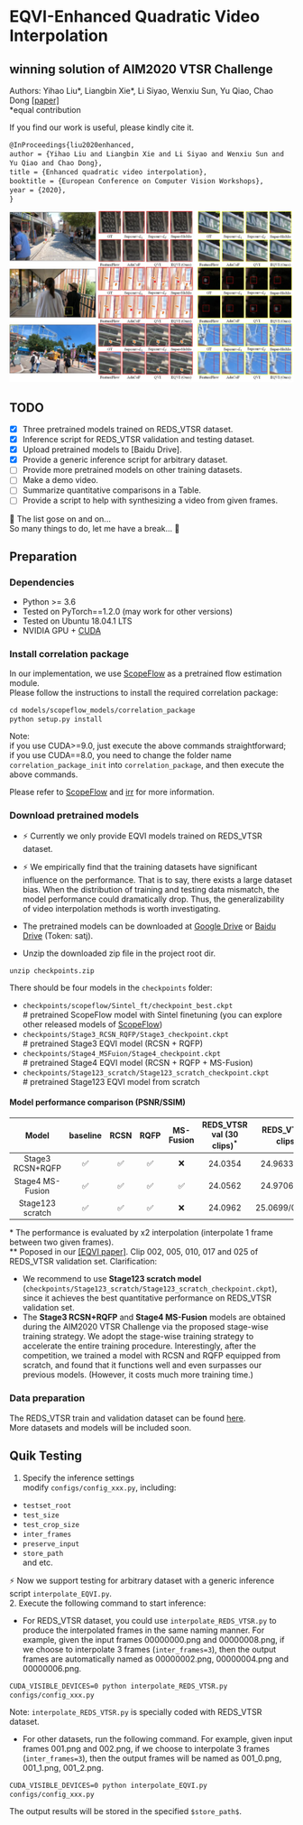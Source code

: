 # EQVI-Enhanced Quadratic Video Interpolation
## winning solution of AIM2020 VTSR Challenge
Authors: Yihao Liu*, Liangbin Xie*, Li Siyao, Wenxiu Sun, Yu Qiao, Chao Dong  [[paper]](https://arxiv.org/pdf/2009.04642.pdf)  
*equal contribution


If you find our work is useful, please kindly cite it.
```
@InProceedings{liu2020enhanced,  
author = {Yihao Liu and Liangbin Xie and Li Siyao and Wenxiu Sun and Yu Qiao and Chao Dong},  
title = {Enhanced quadratic video interpolation},  
booktitle = {European Conference on Computer Vision Workshops},  
year = {2020},  
}
```

![visual_comparison](compare.jpg)

## TODO
- [x] Three pretrained models trained on REDS_VTSR dataset.
- [x] Inference script for REDS_VTSR validation and testing dataset.
- [x] Upload pretrained models to [Baidu Drive].
- [x] Provide a generic inference script for arbitrary dataset.
- [ ] Provide more pretrained models on other training datasets.
- [ ] Make a demo video.
- [ ] Summarize quantitative comparisons in a Table.
- [ ] Provide a script to help with synthesizing a video from given frames.
  
:construction_worker: The list gose on and on...  
So many things to do, let me have a break... :see_no_evil:

## Preparation
### Dependencies
- Python >= 3.6
- Tested on PyTorch==1.2.0 (may work for other versions)
- Tested on Ubuntu 18.04.1 LTS
- NVIDIA GPU + [CUDA](https://developer.nvidia.com/cuda-downloads)

### Install correlation package
In our implementation, we use [ScopeFlow](https://github.com/avirambh/ScopeFlow) as a pretrained flow estimation module.  
Please follow the instructions to install the required correlation package:
```
cd models/scopeflow_models/correlation_package
python setup.py install
```
Note:  
if you use CUDA>=9.0, just execute the above commands straightforward;  
if you use CUDA==8.0, you need to change the folder name `correlation_package_init` into `correlation_package`, and then execute the above commands.

Please refer to [ScopeFlow](https://github.com/avirambh/ScopeFlow) and [irr](https://github.com/visinf/irr) for more information.

### Download pretrained models
- :zap: Currently we only provide EQVI models trained on REDS_VTSR dataset.
- :zap: We empirically find that the training datasets have significant influence on the performance. That is to say, there exists a large dataset bias. When
the distribution of training and testing data mismatch, the model performance could dramatically drop. Thus, the generalizability of video interpolation methods is worth investigating.

- The pretrained models can be downloaded at [Google Drive](https://drive.google.com/file/d/1n1N8Sc2HK5Wy0JHX5FXviO1aV73cWXOD/view?usp=sharing) or [Baidu Drive](https://pan.baidu.com/s/1MzXkowNePlZ8u3xVQm6l_g) (Token: satj).
- Unzip the downloaded zip file in the project root dir.
```
unzip checkpoints.zip
```
There should be four models in the `checkpoints` folder:
- `checkpoints/scopeflow/Sintel_ft/checkpoint_best.ckpt`   
\# pretrained ScopeFlow model with Sintel finetuning (you can explore other released models of [ScopeFlow](https://github.com/avirambh/ScopeFlow))
- `checkpoints/Stage3_RCSN_RQFP/Stage3_checkpoint.ckpt`    
\# pretrained Stage3 EQVI model (RCSN + RQFP)
- `checkpoints/Stage4_MSFuion/Stage4_checkpoint.ckpt`      
\# pretrained Stage4 EQVI model (RCSN + RQFP + MS-Fusion)
- `checkpoints/Stage123_scratch/Stage123_scratch_checkpoint.ckpt`  
\# pretrained Stage123 EQVI model from scratch

#### Model performance comparison (PSNR/SSIM)
| Model             |  baseline           | RCSN                | RQFP                 | MS-Fusion            | REDS_VTSR val (30 clips)<sup>*</sup>         |    REDS_VTSR5 (5 clips) <sup>**</sup>         |
| :----------------:| :--------------:    | :---------------:   |:-----------------:   | :------------------: | :------------------------------: | :------------------------------: |
|Stage3 RCSN+RQFP   | :white_check_mark:  | :white_check_mark:  | :white_check_mark:   |  :x:                 |     24.0354                    |      24.9633/0.7268          |
|Stage4 MS-Fusion   | :white_check_mark:  | :white_check_mark:  | :white_check_mark:   |  :white_check_mark:  |     24.0562                    |      24.9706/0.7263          |
|Stage123 scratch   | :white_check_mark:  | :white_check_mark:  | :white_check_mark:   |  :x:                 |     24.0962                    |      25.0699/0.729647          |

\* The performance is evaluated by x2 interpolation (interpolate 1 frame between two given frames).  
\** Poposed in our [[EQVI paper]](https://arxiv.org/pdf/2009.04642.pdf). Clip 002, 005, 010, 017 and 025 of REDS_VTSR validation set.
Clarification:
- We recommend to use **Stage123 scratch model** (`checkpoints/Stage123_scratch/Stage123_scratch_checkpoint.ckpt`), since it achieves the best quantitative performance on REDS_VTSR validation set.
- The **Stage3 RCSN+RQFP** and **Stage4 MS-Fusion** models are obtained during the AIM2020 VTSR Challenge via the proposed stage-wise training strategy. We adopt the stage-wise training strategy to accelerate the entire training procedure. Interestingly, after the competition, we trained a model with RCSN and RQFP equipped from scratch, and found that it functions well and even surpasses our previous models. (However, it costs much more training time.)

### Data preparation
The REDS_VTSR train and validation dataset can be found [here](https://competitions.codalab.org/competitions/24584#participate-get-data).  
More datasets and models will be included soon.

## Quik Testing
1. Specify the inference settings  
modify `configs/config_xxx.py`, including:  
  - `testset_root` 
  - `test_size`
  - `test_crop_size`
  - `inter_frames`
  - `preserve_input`
  - `store_path`  
and etc.

:zap: Now we support testing for arbitrary dataset with a generic inference script `interpolate_EQVI.py`.  
2. Execute the following command to start inference:
  - For REDS_VTSR dataset, you could use `interpolate_REDS_VTSR.py` to produce the interpolated frames in the same naming manner. For example, given the input frames 00000000.png and 00000008.png, if we choose to interpolate 3 frames (`inter_frames=3`), then the output frames are automatically named as 00000002.png, 00000004.png and 00000006.png.
```
CUDA_VISIBLE_DEVICES=0 python interpolate_REDS_VTSR.py configs/config_xxx.py
```
Note: `interpolate_REDS_VTSR.py` is specially coded with REDS_VTSR dataset.

  - For other datasets, run the following command. For example, given input frames 001.png and 002.png, if we choose to interpolate 3 frames (`inter_frames=3`), then the output frames will be named as 001_0.png, 001_1.png, 001_2.png.
```
CUDA_VISIBLE_DEVICES=0 python interpolate_EQVI.py configs/config_xxx.py
```
The output results will be stored in the specified `$store_path$`.  


